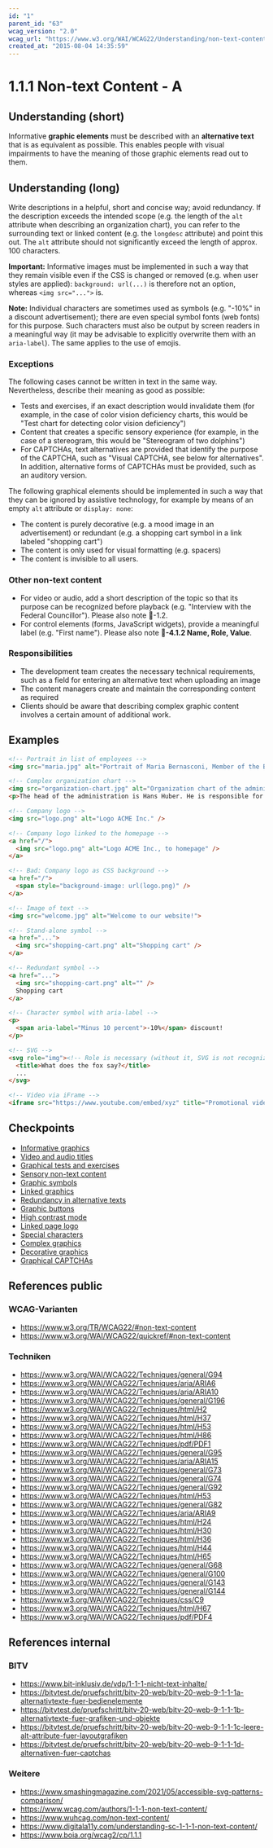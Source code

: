 ```yaml
---
id: "1"
parent_id: "63"
wcag_version: "2.0"
wcag_url: "https://www.w3.org/WAI/WCAG22/Understanding/non-text-content.html"
created_at: "2015-08-04 14:35:59"
---
```


# 1.1.1 Non-text Content - A

## Understanding (short)

Informative **graphic elements** must be described with an **alternative text** that is as equivalent as possible. This enables people with visual impairments to have the meaning of those graphic elements read out to them.

## Understanding (long)

Write descriptions in a helpful, short and concise way; avoid redundancy. If the description exceeds the intended scope (e.g. the length of the `alt` attribute when describing an organization chart), you can refer to the surrounding text or linked content (e.g. the `longdesc` attribute) and point this out. The `alt` attribute should not significantly exceed the length of approx. 100 characters.

**Important:** Informative images must be implemented in such a way that they remain visible even if the CSS is changed or removed (e.g. when user styles are applied): `background: url(...)` is therefore not an option, whereas `<img src="...">` is.

**Note:** Individual characters are sometimes used as symbols (e.g. "-10%" in a discount advertisement); there are even special symbol fonts (web fonts) for this purpose. Such characters must also be output by screen readers in a meaningful way (it may be advisable to explicitly overwrite them with an `aria-label`). The same applies to the use of emojis.

### Exceptions

The following cases cannot be written in text in the same way. Nevertheless, describe their meaning as good as possible:

- Tests and exercises, if an exact description would invalidate them (for example, in the case of color vision deficiency charts, this would be "Test chart for detecting color vision deficiency")
- Content that creates a specific sensory experience (for example, in the case of a stereogram, this would be "Stereogram of two dolphins")
- For CAPTCHAs, text alternatives are provided that identify the purpose of the CAPTCHA, such as "Visual CAPTCHA, see below for alternatives". In addition, alternative forms of CAPTCHAs must be provided, such as an auditory version.

The following graphical elements should be implemented in such a way that they can be ignored by assistive technology, for example by means of an empty `alt` attribute or `display: none`:

- The content is purely decorative (e.g. a mood image in an advertisement) or redundant (e.g. a shopping cart symbol in a link labeled "shopping cart")
- The content is only used for visual formatting (e.g. spacers)
- The content is invisible to all users.

### Other non-text content

- For video or audio, add a short description of the topic so that its purpose can be recognized before playback (e.g. "Interview with the Federal Councillor"). Please also note 📜-1.2.
- For control elements (forms, JavaScript widgets), provide a meaningful label (e.g. "First name"). Please also note **📜-4.1.2 Name, Role, Value**.

### Responsibilities

- The development team creates the necessary technical requirements, such as a field for entering an alternative text when uploading an image
- The content managers create and maintain the corresponding content as required
- Clients should be aware that describing complex graphic content involves a certain amount of additional work.

## Examples

```html
<!-- Portrait in list of employees -->
<img src="maria.jpg" alt="Portrait of Maria Bernasconi, Member of the Board of Directors" />

<!-- Complex organization chart -->
<img src="organization-chart.jpg" alt="Organization chart of the administration. Explanation below." />
<p>The head of the administration is Hans Huber. He is responsible for...</p>

<!-- Company logo -->
<img src="logo.png" alt="Logo ACME Inc." />

<!-- Company logo linked to the homepage -->
<a href="/">
  <img src="logo.png" alt="Logo ACME Inc., to homepage" />
</a>

<!-- Bad: Company logo as CSS background -->
<a href="/">
  <span style="background-image: url(logo.png)" />
</a>

<!-- Image of text -->
<img src="welcome.jpg" alt="Welcome to our website!">

<!-- Stand-alone symbol -->
<a href="...">
  <img src="shopping-cart.png" alt="Shopping cart" />
</a>

<!-- Redundant symbol -->
<a href="...">
  <img src="shopping-cart.png" alt="" />
  Shopping cart
</a>

<!-- Character symbol with aria-label -->
<p>
  <span aria-label="Minus 10 percent">-10%</span> discount!
</p>

<!-- SVG -->
<svg role="img"><!-- Role is necessary (without it, SVG is not recognized as a graphic) -->
  <title>What does the fox say?</title>
  ...
</svg>

<!-- Video via iFrame -->
<iframe src="https://www.youtube.com/embed/xyz" title="Promotional video XYZ"></iframe>
```

## Checkpoints

- [Informative graphics](informative-graphics)
- [Video and audio titles](video-and-audio-titles)
- [Graphical tests and exercises](graphical-tests-and-exercises)
- [Sensory non-text content](sensory-non-text-content)
- [Graphic symbols](graphic-symbols)
- [Linked graphics](linked-graphics)
- [Redundancy in alternative texts](redundancy-in-alternative-texts)
- [Graphic buttons](graphic-buttons)
- [High contrast mode](high-contrast-mode)
- [Linked page logo](linked-page-logo)
- [Special characters](special-characters)
- [Complex graphics](complex-graphics)
- [Decorative graphics](decorative-graphics)
- [Graphical CAPTCHAs](graphical-captchas)

## References public

### WCAG-Varianten
- <https://www.w3.org/TR/WCAG22/#non-text-content>
- <https://www.w3.org/WAI/WCAG22/quickref/#non-text-content>

### Techniken
- <https://www.w3.org/WAI/WCAG22/Techniques/general/G94>
- <https://www.w3.org/WAI/WCAG22/Techniques/aria/ARIA6>
- <https://www.w3.org/WAI/WCAG22/Techniques/aria/ARIA10>
- <https://www.w3.org/WAI/WCAG22/Techniques/general/G196>
- <https://www.w3.org/WAI/WCAG22/Techniques/html/H2>
- <https://www.w3.org/WAI/WCAG22/Techniques/html/H37>
- <https://www.w3.org/WAI/WCAG22/Techniques/html/H53>
- <https://www.w3.org/WAI/WCAG22/Techniques/html/H86>
- <https://www.w3.org/WAI/WCAG22/Techniques/pdf/PDF1>
- <https://www.w3.org/WAI/WCAG22/Techniques/general/G95>
- <https://www.w3.org/WAI/WCAG22/Techniques/aria/ARIA15>
- <https://www.w3.org/WAI/WCAG22/Techniques/general/G73>
- <https://www.w3.org/WAI/WCAG22/Techniques/general/G74>
- <https://www.w3.org/WAI/WCAG22/Techniques/general/G92>
- <https://www.w3.org/WAI/WCAG22/Techniques/html/H53>
- <https://www.w3.org/WAI/WCAG22/Techniques/general/G82>
- <https://www.w3.org/WAI/WCAG22/Techniques/aria/ARIA9>
- <https://www.w3.org/WAI/WCAG22/Techniques/html/H24>
- <https://www.w3.org/WAI/WCAG22/Techniques/html/H30>
- <https://www.w3.org/WAI/WCAG22/Techniques/html/H36>
- <https://www.w3.org/WAI/WCAG22/Techniques/html/H44>
- <https://www.w3.org/WAI/WCAG22/Techniques/html/H65>
- <https://www.w3.org/WAI/WCAG22/Techniques/general/G68>
- <https://www.w3.org/WAI/WCAG22/Techniques/general/G100>
- <https://www.w3.org/WAI/WCAG22/Techniques/general/G143>
- <https://www.w3.org/WAI/WCAG22/Techniques/general/G144>
- <https://www.w3.org/WAI/WCAG22/Techniques/css/C9>
- <https://www.w3.org/WAI/WCAG22/Techniques/html/H67>
- <https://www.w3.org/WAI/WCAG22/Techniques/pdf/PDF4>

## References internal

### BITV
- <https://www.bit-inklusiv.de/vdp/1-1-1-nicht-text-inhalte/>
- <https://bitvtest.de/pruefschritt/bitv-20-web/bitv-20-web-9-1-1-1a-alternativtexte-fuer-bedienelemente>
- <https://bitvtest.de/pruefschritt/bitv-20-web/bitv-20-web-9-1-1-1b-alternativtexte-fuer-grafiken-und-objekte>
- <https://bitvtest.de/pruefschritt/bitv-20-web/bitv-20-web-9-1-1-1c-leere-alt-attribute-fuer-layoutgrafiken>
- <https://bitvtest.de/pruefschritt/bitv-20-web/bitv-20-web-9-1-1-1d-alternativen-fuer-captchas>

### Weitere
- <https://www.smashingmagazine.com/2021/05/accessible-svg-patterns-comparison/>
- <https://www.wcag.com/authors/1-1-1-non-text-content/>
- <https://www.wuhcag.com/non-text-content/>
- <https://www.digitala11y.com/understanding-sc-1-1-1-non-text-content/>
- <https://www.boia.org/wcag2/cp/1.1.1>